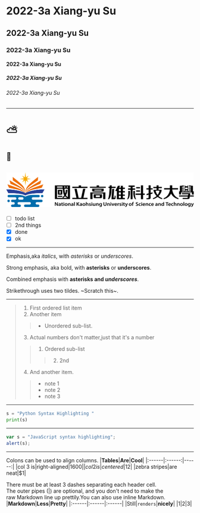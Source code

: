 # 2022-3a Xiang-yu Su
## 2022-3a Xiang-yu Su
### 2022-3a Xiang-yu Su
#### 2022-3a Xiang-yu Su
##### 2022-3a Xiang-yu Su
###### 2022-3a Xiang-yu Su
---
# :partly_sunny:
## :cactus:

![nkust](nkust.png "nkust")
---
- [ ] todo list
- [ ] 2nd things
- [x] done
- [x] ok
---

Emphasis,aka *italics*, with *asterisks* or *underscores*.

Strong emphasis, aka bold, with **asterisks** or **underscores**.

Combined emphasis with **asterisks and *underscores***.

Strikethrough uses two tildes. ~Scratch this~.

---
>1. First ordered list item 
>2. Another item 
>>* Unordered sub-list.
>3. Actual numbers don't matter,just that it's a number
>>1. Ordered sub-list
>>>2. 2nd
>4. And another item.
>>* note 1
>>* note 2
>>* note 3

---

```python
s = "Python Syntax Highlighting "
print(s)
```
---

```javascript code
var s = "JavaScript syntax highlighting";
alert(s);
```
---
Colons can be used to align columns.
|**Tables**|**Are**|**Cool**|
|:------|:------:|------:|
|col 3 is|right-aligned|$1600|
|col 2 is|centered|$12|
|zebra stripes|are neat|$1|

There must be at least 3 dashes separating each header cell.<br>
The outer pipes (|) are optional, and you don't need to make the<br> 
raw Markdown line up prettily.You can also use inline Markdown.
|**Markdown**|**Less**|**Pretty**|
|:------|:------|:------|
|Still|`renders`|**nicely**| 
|1|2|3|


